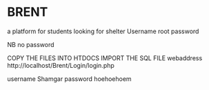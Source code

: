 # BRENT
a platform for students looking for shelter
Username  root
password

NB
no password

COPY THE FILES INTO HTDOCS
IMPORT THE SQL FILE
webaddress
http://localhost/Brent/Login/login.php

username Shamgar
password hoehoehoem
